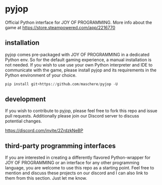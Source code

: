 # pyjop
Official Python interface for JOY OF PROGRAMMING. More info about the game at https://store.steampowered.com/app/2216770

## installation
pyjop comes pre-packaged with JOY OF PROGRAMMING in a dedicated Python env. So for the default gaming experience, a manual installation is not needed.
If you wish to use use your own Python interpreter and IDE to communicate with the game, please install pyjop and its requirements in the Python environment of your choice.

```python
pip install git+https://github.com/maschere/pyjop -U
```

## development
If you wish to contribute to pyjop, please feel free to fork this repo and issue pull requests. Additionally please join our Discord server to discuss potential changes.

https://discord.com/invite/2ZrdzkNeBP

## third-party programming interfaces
If you are interested in creating a differently flavored Python-wrapper for JOY OF PROGRAMMING or an interface for any other programming language, you are welcome to use this repo as a starting point. Feel free to mention and discuss these projects on our discord and I can also link to them from this section. Just let me know.
